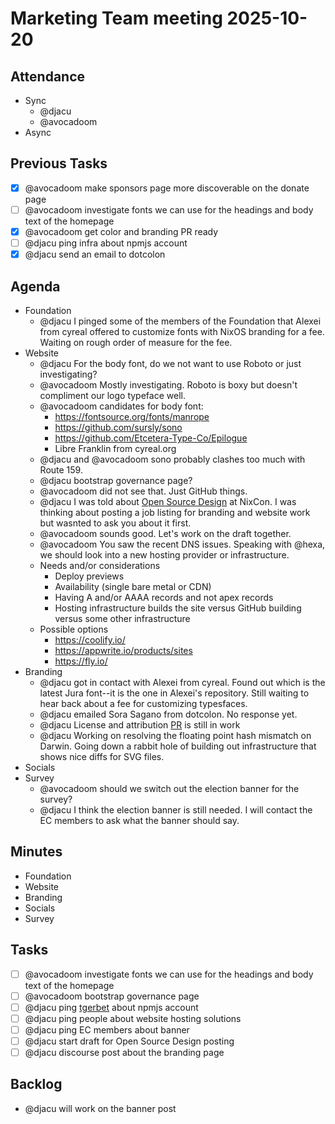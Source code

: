 # Marketing Team meeting 2025-10-20

## Attendance

- Sync
  - @djacu
  - @avocadoom
- Async

## Previous Tasks

- [x] @avocadoom make sponsors page more discoverable on the donate page
- [ ] @avocadoom investigate fonts we can use for the headings and body text of the homepage
- [x] @avocadoom get color and branding PR ready
- [ ] @djacu ping infra about npmjs account
- [x] @djacu send an email to dotcolon

## Agenda

- Foundation
  - @djacu I pinged some of the members of the Foundation that Alexei from cyreal offered to customize fonts with NixOS branding for a fee. Waiting on rough order of measure for the fee.
- Website
  - @djacu For the body font, do we not want to use Roboto or just investigating?
  - @avocadoom Mostly investigating. Roboto is boxy but doesn't compliment our logo typeface well.
  - @avocadoom candidates for body font:
    - https://fontsource.org/fonts/manrope
    - https://github.com/sursly/sono
    - https://github.com/Etcetera-Type-Co/Epilogue
    - Libre Franklin from cyreal.org
  - @djacu and @avocadoom sono probably clashes too much with Route 159.
  - @djacu bootstrap governance page?
  - @avocadoom did not see that. Just GitHub things.
  - @djacu I was told about [Open Source Design](https://opensourcedesign.net/) at NixCon. I was thinking about posting a job listing for branding and website work but wasnted to ask you about it first.
  - @avocadoom sounds good. Let's work on the draft together.
  - @avocadoom You saw the recent DNS issues. Speaking with @hexa, we should look into a new hosting provider or infrastructure.
  - Needs and/or considerations
    - Deploy previews
    - Availability (single bare metal or CDN)
    - Having A and/or AAAA records and not apex records
    - Hosting infrastructure builds the site versus GitHub building versus some other infrastructure
  - Possible options
    - https://coolify.io/
    - https://appwrite.io/products/sites
    - https://fly.io/
- Branding
  - @djacu got in contact with Alexei from cyreal. Found out which is the latest Jura font--it is the one in Alexei's repository. Still waiting to hear back about a fee for customizing typesfaces.
  - @djacu emailed Sora Sagano from dotcolon. No response yet.
  - @djacu License and attribution [PR](https://github.com/NixOS/branding/pull/29) is still in work
  - @djacu Working on resolving the floating point hash mismatch on Darwin. Going down a rabbit hole of building out infrastructure that shows nice diffs for SVG files.
- Socials
- Survey
  - @avocadoom should we switch out the election banner for the survey?
  - @djacu I think the election banner is still needed. I will contact the EC members to ask what the banner should say.

## Minutes

- Foundation
- Website
- Branding
- Socials
- Survey

## Tasks

- [ ] @avocadoom investigate fonts we can use for the headings and body text of the homepage
- [ ] @avocadoom bootstrap governance page
- [ ] @djacu ping [tgerbet](@tgerbet:matrix.org) about npmjs account
- [ ] @djacu ping people about website hosting solutions
- [ ] @djacu ping EC members about banner
- [ ] @djacu start draft for Open Source Design posting
- [ ] @djacu discourse post about the branding page

## Backlog

- @djacu will work on the banner post
